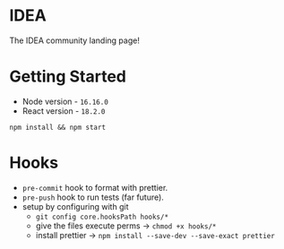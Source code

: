 # IDEA

The IDEA community landing page!

# Getting Started

- Node version - `16.16.0`
- React version - `18.2.0`

```
npm install && npm start
```

# Hooks
- `pre-commit` hook to format with prettier.
- `pre-push` hook to run tests (far future).
- setup by configuring with git
   - ```git config core.hooksPath hooks/*```
   - give the files execute perms -> ```chmod +x hooks/*```
   - install prettier -> ```npm install --save-dev --save-exact prettier```
